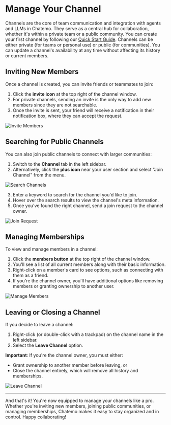 # Manage Your Channel

Channels are the core of team communication and integration with agents and LLMs in Chatemo. They serve as a central hub for collaboration, whether it's within a private team or a public community. You can create your first channel by following our [Quick Start Guide](quick-start). Channels can be either private (for teams or personal use) or public (for communities). You can update a channel's availability at any time without affecting its history or current members.

## Inviting New Members

Once a channel is created, you can invite friends or teammates to join:

1. Click the **invite icon** at the top right of the channel window.
2. For private channels, sending an invite is the only way to add new members since they are not searchable.
3. Once the invite is sent, your friend will receive a notification in their notification box, where they can accept the request.

![Invite Members](/docs/channel-5.png)

## Searching for Public Channels

You can also join public channels to connect with larger communities:

1. Switch to the **Channel** tab in the left sidebar.
2. Alternatively, click the **plus icon** near your user section and select "Join Channel" from the menu.

![Search Channels](/docs/channel-6.png)

3. Enter a keyword to search for the channel you'd like to join.
4. Hover over the search results to view the channel's meta information.
5. Once you've found the right channel, send a join request to the channel owner.

![Join Request](/docs/channel-7.png)

## Managing Memberships

To view and manage members in a channel:

1. Click the **members button** at the top right of the channel window.
2. You'll see a list of all current members along with their basic information.
3. Right-click on a member's card to see options, such as connecting with them as a friend.
4. If you're the channel owner, you'll have additional options like removing members or granting ownership to another user.

![Manage Members](/docs/channel-8.png)

## Leaving or Closing a Channel

If you decide to leave a channel:

1. Right-click (or double-click with a trackpad) on the channel name in the left sidebar.
2. Select the **Leave Channel** option.

**Important**: If you're the channel owner, you must either:

- Grant ownership to another member before leaving, or
- Close the channel entirely, which will remove all history and memberships.

![Leave Channel](/docs/channel-9.png)

---

And that's it! You're now equipped to manage your channels like a pro. Whether you're inviting new members, joining public communities, or managing memberships, Chatemo makes it easy to stay organized and in control. Happy collaborating!
